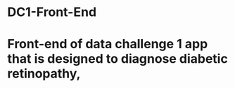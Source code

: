 # DC1-Front-End

# Front-end of data challenge 1 app that is designed to diagnose diabetic retinopathy,
